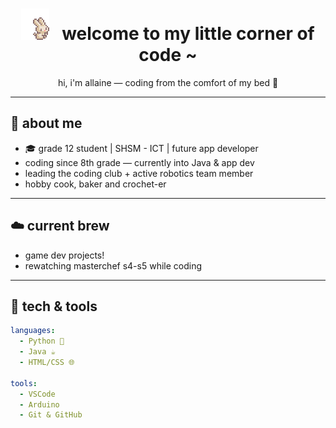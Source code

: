 <h1 align="center"><img src =https://github.com/allaine-sioson/allaine-sioson/blob/main/bunny.gif>   &nbsp welcome to my little corner of code ~</h1>
<p align="center">hi, i'm allaine — coding from the comfort of my bed 🥖</p>

---

## 🍂 about me

- 🎓 grade 12 student | SHSM - ICT | future app developer   
- coding since 8th grade — currently into Java & app dev  
- leading the coding club + active robotics team member
- hobby cook, baker and crochet-er

---

## ☁️ current brew

- game dev projects!
- rewatching masterchef s4-s5 while coding

---

## 🐻 tech & tools

```yaml
languages:
  - Python 🐍
  - Java ☕
  - HTML/CSS 🌐

tools:
  - VSCode
  - Arduino
  - Git & GitHub

